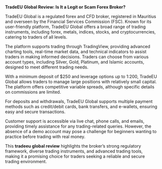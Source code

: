 **TradeEU Global Review: Is It a Legit or Scam Forex Broker?**

TradeEU Global is a regulated forex and CFD broker, registered in Mauritius and overseen by the Financial Services Commission (FSC). Known for its user-friendly platform, TradeEU Global offers a broad range of trading instruments, including forex, metals, indices, stocks, and cryptocurrencies, catering to traders of all levels.

The platform supports trading through TradingView, providing advanced charting tools, real-time market data, and technical indicators to assist traders in making informed decisions. Traders can choose from various account types, including Silver, Gold, Platinum, and Islamic accounts, designed to meet different trading needs.

With a minimum deposit of $250 and leverage options up to 1:200, TradeEU Global allows traders to manage large positions with relatively small capital. The platform offers competitive variable spreads, although specific details on commissions are limited.

For deposits and withdrawals, TradeEU Global supports multiple payment methods such as credit/debit cards, bank transfers, and e-wallets, ensuring easy and secure transactions.

Customer support is accessible via live chat, phone calls, and emails, providing timely assistance for any trading-related queries. However, the absence of a demo account may pose a challenge for beginners wanting to practice before trading with real money.

This **tradeeu global review** highlights the broker’s strong regulatory framework, diverse trading instruments, and advanced trading tools, making it a promising choice for traders seeking a reliable and secure trading environment.
